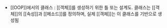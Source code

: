 - [[OOP]]에서의 클래스 :  [[객체]]를 생성하기 위한 틀 또는 설계도.
  클래스는 [[객체]]의 [[속성]]과 [[메소드]]를 정의하며, 실제 [[객체]]는 이 클래스를 기반으로 생성됨